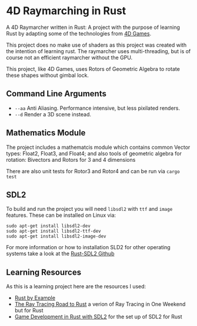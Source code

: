 # 4D Raymarching in Rust

A 4D Raymarcher written in Rust: A project with the purpose of learning Rust by adapting some of the technologies from [4D Games](https://store.steampowered.com/app/2264190/4D_Games/).

This project does no make use of shaders as this project was created with the intention of learning rust. The raymarcher uses multi-threading, but is of course not an efficient raymarcher without the GPU.

This project, like 4D Games, uses Rotors of Geometric Algebra to rotate these shapes without gimbal lock.

## Command Line Arguments

 - `--aa` Anti Aliasing. Performance intensive, but less pixilated renders.
 - `--d` Render a 3D scene instead.

## Mathematics Module

The project includes a mathematcis module which contains common Vector types: Float2, Float3, and Float4; and also tools of geometric algebra for rotation: Bivectors and Rotors for 3 and 4 dimensions

There are also unit tests for Rotor3 and Rotor4 and can be run via `cargo test`

## SDL2

To build and run the project you will need `libsdl2` with `ttf` and `image` features. These can be installed on Linux via:
```
sudo apt-get install libsdl2-dev
sudo apt-get install libsdl2-ttf-dev
sudo apt-get install libsdl2-image-dev
```

For more information or how to installation SLD2 for other operating systems take a look at the [Rust-SDL2 Github](https://github.com/Rust-SDL2/rust-sdl2)

## Learning Resources

As this is a learning project here are the resources I used:

 - [Rust by Example](https://doc.rust-lang.org/rust-by-example/index.html)  
 - [The Ray Tracing Road to Rust](https://the-ray-tracing-road-to-rust.vercel.app/) a verion of Ray Tracing in One Weekend but for Rust  
 - [Game Development in Rust with SDL2](https://sunjay.dev/learn-game-dev/intro.html) for the set up of SDL2 for Rust